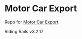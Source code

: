 Motor Car Export
================

Repo for [Motor Car Export](http://motorcarexport.com).

Riding Rails v3.2.17
